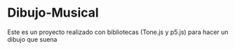 # Dibujo-Musical
Este es un proyecto realizado con bibliotecas (Tone.js y p5.js) para hacer un dibujo que suena
